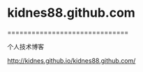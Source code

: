 # kidnes88.github.com
==============================

个人技术博客

http://kidnes.github.io/kidnes88.github.com/
